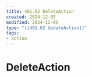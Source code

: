```yaml
---
title: 401.02 DeleteAction
created: 2024-12-05
modified: 2024-12-05
type: "[[401.02 UpdateAction]]"
tags:
- action
---
```

# DeleteAction
